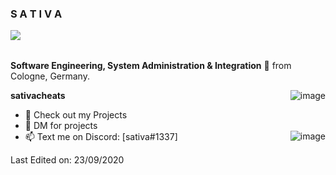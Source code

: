 <h3 title="hehehe"> S A T I V A</h3>


<img src="https://komarev.com/ghpvc/?username=ZamranxD&color=blueviolet" align="left">



<br />
<br />

**Software Engineering, System Administration & Integration** 🚀 from Cologne, Germany.


  <img align="right" alt="image" src="https://i.ibb.co/vhqySwB/logo-1.png" />

**sativacheats**
- 💼 Check out my Projects
- 💬 DM for projects
- 📫 Text me on Discord: [sativa#1337] <img align="right" alt="image" src=" https://camo.githubusercontent.com/c73db46e6721f567d1e445d1f224e7c9abbe874092334f9c8ac702e6d608996a/68747470733a2f2f692e6962622e636f2f4e56575a63534e2f5753416373676f2e706e67" />

Last Edited on: 23/09/2020

